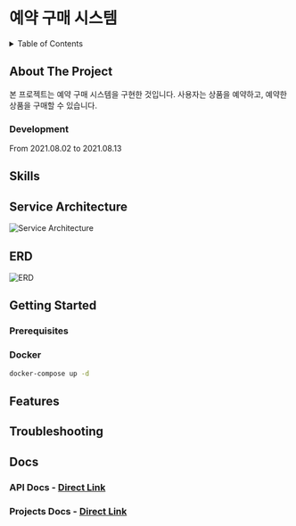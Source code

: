 # 예약 구매 시스템

<details>
  <summary>Table of Contents</summary>

- [About The Project](#about-the-project-anchor)
- [Skills](#skills)
- [Service Architecture](#service-architecture)
- [ERD](#erd)
- [Getting Started](#getting-started)
- [Features](#features)
- [Troubleshooting](#troubleshooting)
- [Docs](#docs)
  - [API](#api-docs)
  - [Projects](#projects-docs)
</details>

<a id="about-the-project-anchor"></a>
## About The Project
본 프로젝트는 예약 구매 시스템을 구현한 것입니다.
사용자는 상품을 예약하고, 예약한 상품을 구매할 수 있습니다.

### Development

From 2021.08.02 to 2021.08.13

## Skills

## Service Architecture

![Service Architecture](./Service_Architecture.png)

## ERD
![ERD](https://i.imgur.com/XUYdluK.png)

## Getting Started
### Prerequisites


### Docker
```bash
docker-compose up -d
```

## Features

## Troubleshooting

## Docs
### API Docs - [Direct Link](https://documenter.getpostman.com/view/1234567/Tz5tZ6zA)
### Projects Docs - [Direct Link](https://www.notion.so/1234567)